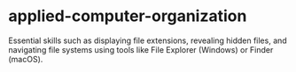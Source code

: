 # applied-computer-organization
Essential skills such as displaying file extensions, revealing hidden files, and navigating file systems using tools like File Explorer (Windows) or Finder (macOS).
